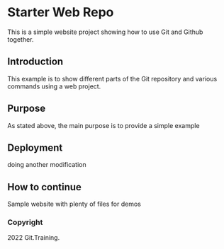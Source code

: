 # Starter Web Repo

This is a simple website project showing how to use Git and Github together.

## Introduction

This example is to show different parts of the Git repository and various commands using a web project.

## Purpose

As stated above, the main purpose is to provide a simple example

## Deployment

doing another modification

## How to continue

Sample website with plenty of files for demos

### Copyright

2022 Git.Training.